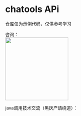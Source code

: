 <h1>chatools APi</h1>

仓库仅为示例代码，仅供参考学习

咨询：<br/>
<img src="https://buckettest-file2.oss-cn-shanghai.aliyuncs.com/WX20201125-122159.png" width=200 height=200 />

java调用技术交流（黑灰产请绕道）：<br/>

